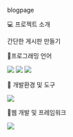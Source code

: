 blogpage

💻 프로젝트 소개

간단한 게시판 만들기 

📌프로그래밍 언어

<img src="https://img.shields.io/badge/java-007396?style=for-the-badge&logo=openjdk&logoColor=white">
<img src="https://img.shields.io/badge/html5-E34F26?style=for-the-badge&logo=html5&logoColor=white">
<img src="https://img.shields.io/badge/css3-1572B6?style=for-the-badge&logo=css3&logoColor=white">

📌 개발환경 및 도구 

<img src="https://img.shields.io/badge/visualstudiocode-007ACC?style=for-the-badge&logo=visualstudiocode&logoColor=white">

📌웹 개발 및 프레임워크

<img src="https://img.shields.io/badge/springboot-6DB33F?style=for-the-badge&logo=springboot&logoColor=white">

